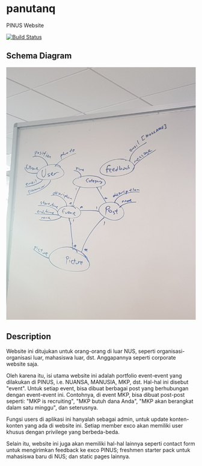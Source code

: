 # panutanq
PINUS Website

[![Build Status](https://travis-ci.org/pinus-it/panutanq.svg?branch=master)](https://travis-ci.org/pinus-it/panutanq)

## Schema Diagram
![Schema diagram](schema.jpg)

## Description
Website ini ditujukan untuk orang-orang di luar NUS, seperti organisasi-organisasi luar, mahasiswa luar, dst. Anggapannya seperti corporate website saja.

Oleh karena itu, isi utama website ini adalah portfolio event-event yang dilakukan di PINUS, i.e. NUANSA, MANUSIA, MKP, dst. Hal-hal ini disebut "event". Untuk setiap event, bisa dibuat berbagai post yang berhubungan dengan event-event ini. Contohnya, di event MKP, bisa dibuat post-post seperti: "MKP is recruiting", "MKP butuh dana Anda", "MKP akan berangkat dalam satu minggu", dan seterusnya.

Fungsi users di aplikasi ini hanyalah sebagai admin, untuk update konten-konten yang ada di website ini. Setiap member exco akan memiliki user khusus dengan privilege yang berbeda-beda.

Selain itu, website ini juga akan memiliki hal-hal lainnya seperti contact form untuk mengirimkan feedback ke exco PINUS; freshmen starter pack untuk mahasiswa baru di NUS; dan static pages lainnya.
